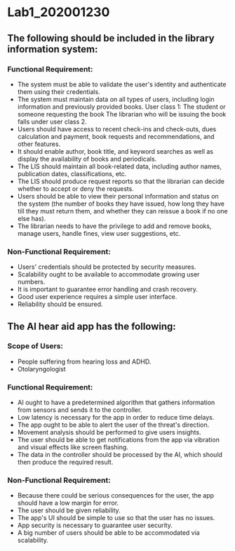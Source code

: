 # Lab1_202001230

## The following should be included in the library information system:
### Functional Requirement:
* The system must be able to validate the user's identity and authenticate them using their credentials.
* The system must maintain data on all types of users, including login information and previously provided books. User class 1: The student or someone requesting the book The librarian who will be issuing the book falls under user class 2.
* Users should have access to recent check-ins and check-outs, dues calculation and payment, book requests and recommendations, and other features.
* It should enable author, book title, and keyword searches as well as display the availability of books and periodicals.
* The LIS should maintain all book-related data, including author names, publication dates, classifications, etc.
* The LIS should produce request reports so that the librarian can decide whether to accept or deny the requests.
* Users should be able to view their personal information and status on the system (the number of books they have issued, how long they have till they must return them, and whether they can reissue a book if no one else has).
* The librarian needs to have the privilege to add and remove books, manage users, handle fines, view user suggestions, etc.

### Non-Functional Requirement:
* Users' credentials should be protected by security measures.
* Scalability ought to be available to accommodate growing user numbers.
* It is important to guarantee error handling and crash recovery.
* Good user experience requires a simple user interface.
* Reliability should be ensured.

## The AI hear aid app has the following:
### Scope of Users:
* People suffering from hearing loss and ADHD.
* Otolaryngologist

### Functional Requirement:
* AI ought to have a predetermined algorithm that gathers information from sensors and sends it to the controller.
* Low latency is necessary for the app in order to reduce time delays.
* The app ought to be able to alert the user of the threat's direction.
* Movement analysis should be performed to give users insights.
* The user should be able to get notifications from the app via vibration and visual effects like screen flashing.
* The data in the controller should be processed by the AI, which should then produce the required result.

### Non-Functional Requirement:
* Because there could be serious consequences for the user, the app should have a low margin for error.
* The user should be given reliability.
* The app's UI should be simple to use so that the user has no issues.
* App security is necessary to guarantee user security.
* A big number of users should be able to be accommodated via scalability.

